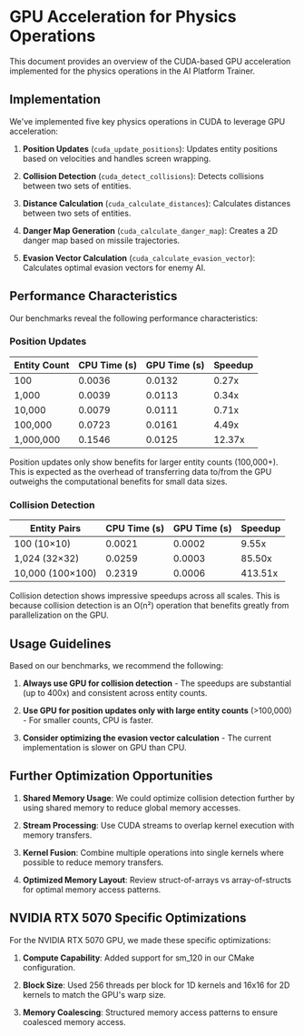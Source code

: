 # GPU Acceleration for Physics Operations

This document provides an overview of the CUDA-based GPU acceleration implemented for the physics operations in the AI Platform Trainer.

## Implementation

We've implemented five key physics operations in CUDA to leverage GPU acceleration:

1. **Position Updates** (`cuda_update_positions`): Updates entity positions based on velocities and handles screen wrapping.

2. **Collision Detection** (`cuda_detect_collisions`): Detects collisions between two sets of entities.

3. **Distance Calculation** (`cuda_calculate_distances`): Calculates distances between two sets of entities.

4. **Danger Map Generation** (`cuda_calculate_danger_map`): Creates a 2D danger map based on missile trajectories.

5. **Evasion Vector Calculation** (`cuda_calculate_evasion_vector`): Calculates optimal evasion vectors for enemy AI.

## Performance Characteristics

Our benchmarks reveal the following performance characteristics:

### Position Updates

| Entity Count | CPU Time (s) | GPU Time (s) | Speedup |
|--------------|--------------|--------------|---------|
| 100          | 0.0036       | 0.0132       | 0.27x   |
| 1,000        | 0.0039       | 0.0113       | 0.34x   |
| 10,000       | 0.0079       | 0.0111       | 0.71x   |
| 100,000      | 0.0723       | 0.0161       | 4.49x   |
| 1,000,000    | 0.1546       | 0.0125       | 12.37x  |

Position updates only show benefits for larger entity counts (100,000+). This is expected as the overhead of transferring data to/from the GPU outweighs the computational benefits for small data sizes.

### Collision Detection

| Entity Pairs | CPU Time (s) | GPU Time (s) | Speedup  |
|--------------|--------------|--------------|----------|
| 100 (10×10)  | 0.0021       | 0.0002       | 9.55x    |
| 1,024 (32×32)| 0.0259       | 0.0003       | 85.50x   |
| 10,000 (100×100) | 0.2319   | 0.0006       | 413.51x  |

Collision detection shows impressive speedups across all scales. This is because collision detection is an O(n²) operation that benefits greatly from parallelization on the GPU.

## Usage Guidelines

Based on our benchmarks, we recommend the following:

1. **Always use GPU for collision detection** - The speedups are substantial (up to 400x) and consistent across entity counts.

2. **Use GPU for position updates only with large entity counts** (>100,000) - For smaller counts, CPU is faster.

3. **Consider optimizing the evasion vector calculation** - The current implementation is slower on GPU than CPU.

## Further Optimization Opportunities

1. **Shared Memory Usage**: We could optimize collision detection further by using shared memory to reduce global memory accesses.

2. **Stream Processing**: Use CUDA streams to overlap kernel execution with memory transfers.

3. **Kernel Fusion**: Combine multiple operations into single kernels where possible to reduce memory transfers.

4. **Optimized Memory Layout**: Review struct-of-arrays vs array-of-structs for optimal memory access patterns.

## NVIDIA RTX 5070 Specific Optimizations

For the NVIDIA RTX 5070 GPU, we made these specific optimizations:

1. **Compute Capability**: Added support for sm_120 in our CMake configuration.

2. **Block Size**: Used 256 threads per block for 1D kernels and 16x16 for 2D kernels to match the GPU's warp size.

3. **Memory Coalescing**: Structured memory access patterns to ensure coalesced memory access.
